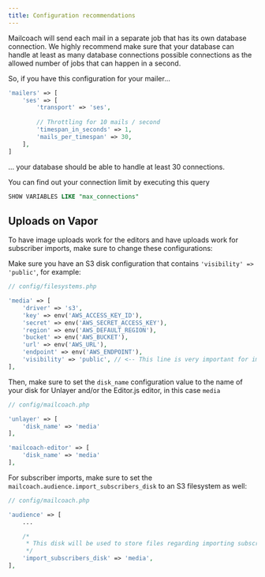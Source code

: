 ```yaml
---
title: Configuration recommendations
---
```


Mailcoach will send each mail in a separate job that has its own database connection. We highly recommend make sure that your database can handle at least as many database connections possible connections as the allowed number of jobs that can happen in a second.

So, if you have this configuration for your mailer...

```php
'mailers' => [
    'ses' => [
        'transport' => 'ses',
        
        // Throttling for 10 mails / second
        'timespan_in_seconds' => 1,
        'mails_per_timespan' => 30,
    ],
]
```

... your database should be able to handle at least 30 connections.

You can find out your connection limit by executing this query

```sql
SHOW VARIABLES LIKE "max_connections"
```

## Uploads on Vapor

To have image uploads work for the editors and have uploads work for subscriber imports, make sure to change these configurations:

Make sure you have an S3 disk configuration that contains `'visibility' => 'public'`, for example:

```php
// config/filesystems.php

'media' => [
    'driver' => 's3',
    'key' => env('AWS_ACCESS_KEY_ID'),
    'secret' => env('AWS_SECRET_ACCESS_KEY'),
    'region' => env('AWS_DEFAULT_REGION'),
    'bucket' => env('AWS_BUCKET'),
    'url' => env('AWS_URL'),
    'endpoint' => env('AWS_ENDPOINT'),
    'visibility' => 'public', // <-- This line is very important for image uploads to work
],
```

Then, make sure to set the `disk_name` configuration value to the name of your disk for Unlayer and/or the Editor.js editor, in this case `media`

```php
// config/mailcoach.php

'unlayer' => [
    'disk_name' => 'media'
],

'mailcoach-editor' => [
    'disk_name' => 'media'
],
```

For subscriber imports, make sure to set the `mailcoach.audience.import_subscribers_disk` to an S3 filesystem as well:

```php
// config/mailcoach.php

'audience' => [
    ...

    /*
     * This disk will be used to store files regarding importing subscribers.
     */
    'import_subscribers_disk' => 'media',
],
```
